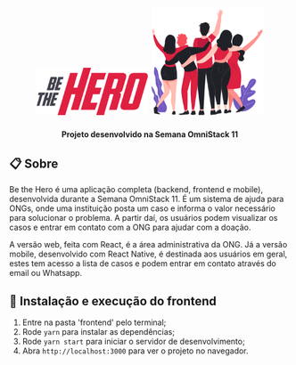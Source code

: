 <h1 align="center">
    <img alt="Logo Be the Hero" src=".github/logo.png" width="200px" />
    <img alt="Heroes" src=".github/heroes.png" width="200px" />
</h1>
<h4 align="center">
   Projeto desenvolvido na Semana OmniStack 11
</h4>

## 📋 Sobre

Be the Hero é uma aplicação completa (backend, frontend e mobile), desenvolvida durante a Semana OmniStack 11. É um sistema de ajuda para ONGs, onde uma instituição posta um caso e informa o valor necessário para solucionar o problema. A partir daí, os usuários podem visualizar os casos e entrar em contato com a ONG para ajudar com a doação.

A versão web, feita com React, é a área administrativa da ONG. Já a versão mobile, desenvolvido com React Native, é destinada aos usuários em geral, estes tem acesso a lista de casos e podem entrar em contato através do email ou Whatsapp.

## 🚀 Instalação e execução do frontend

1. Entre na pasta 'frontend' pelo terminal;
2. Rode `yarn` para instalar as dependências;
3. Rode `yarn start` para iniciar o servidor de desenvolvimento;
4. Abra `http://localhost:3000` para ver o projeto no navegador.
